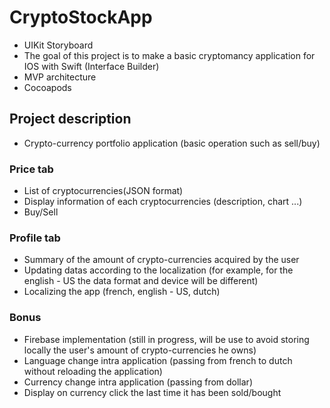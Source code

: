 # CryptoStockApp

- UIKit Storyboard
- The goal of this project is to make a basic cryptomancy application for IOS with Swift (Interface Builder)
- MVP architecture
- Cocoapods

## Project description

- Crypto-currency portfolio application (basic operation such as sell/buy)

### Price tab
- List of cryptocurrencies(JSON format)
- Display information of each cryptocurrencies (description, chart ...)
- Buy/Sell

### Profile tab
- Summary of the amount of crypto-currencies acquired by the user
- Updating datas according to the localization (for example, for the english - US the data format and device will be different)
- Localizing the app (french, english - US, dutch)
### Bonus
- Firebase implementation (still in progress, will be use to avoid storing locally the user's amount of crypto-currencies he owns)
- Language change intra application (passing from french to dutch without reloading the application)
- Currency change intra application (passing from dollar)
- Display on currency click the last time it has been sold/bought
